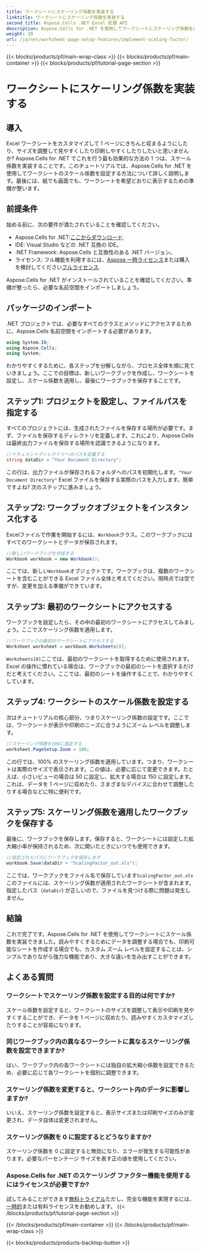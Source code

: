 ```yaml
---
title: ワークシートにスケーリング係数を実装する
linktitle: ワークシートにスケーリング係数を実装する
second_title: Aspose.Cells .NET Excel 処理 API
description: Aspose.Cells for .NET を使用してワークシートにスケーリング係数を適用する方法を、ステップバイステップのチュートリアル、例、FAQ で学習します。シームレスなスケーリングに最適です。
weight: 20
url: /ja/net/worksheet-page-setup-features/implement-scaling-factor/
---
```


{{< blocks/products/pf/main-wrap-class >}}
{{< blocks/products/pf/main-container >}}
{{< blocks/products/pf/tutorial-page-section >}}

# ワークシートにスケーリング係数を実装する

## 導入

Excel ワークシートをカスタマイズして 1 ページにきちんと収まるようにしたり、サイズを調整して見やすくしたり印刷しやすくしたりしたいと思いませんか? Aspose.Cells for .NET でこれを行う最も効果的な方法の 1 つは、スケール係数を実装することです。このチュートリアルでは、Aspose.Cells for .NET を使用してワークシートのスケール係数を設定する方法について詳しく説明します。最後には、紙でも画面でも、ワークシートを希望どおりに表示するための準備が整います。

## 前提条件

始める前に、次の要件が満たされていることを確認してください。

-  Aspose.Cells for .NET:[ここからダウンロード](https://releases.aspose.com/cells/net/).
- IDE: Visual Studio などの .NET 互換の IDE。
- .NET Framework: Aspose.Cells と互換性のある .NET バージョン。
- ライセンス: フル機能を利用するには、[Aspose 一時ライセンス](https://purchase.aspose.com/temporary-license/)または購入を検討してください[フルライセンス](https://purchase.aspose.com/buy).

Aspose.Cells for .NET がインストールされていることを確認してください。準備が整ったら、必要な名前空間をインポートしましょう。


## パッケージのインポート

.NET プロジェクトでは、必要なすべてのクラスとメソッドにアクセスするために、Aspose.Cells 名前空間をインポートする必要があります。

```csharp
using System.IO;
using Aspose.Cells;
using System;
```

わかりやすくするために、各ステップを分解しながら、プロセス全体を順に見ていきましょう。ここでの目標は、新しいワークブックを作成し、ワークシートを設定し、スケール係数を適用し、最後にワークブックを保存することです。 

## ステップ1: プロジェクトを設定し、ファイルパスを指定する

すべてのプロジェクトには、生成されたファイルを保存する場所が必要です。まず、ファイルを保存するディレクトリを定義します。これにより、Aspose.Cells は最終出力ファイルを保存する場所を認識できるようになります。

```csharp
//ドキュメントディレクトリへのパスを定義する
string dataDir = "Your Document Directory";
```


この行は、出力ファイルが保存されるフォルダへのパスを初期化します。`"Your Document Directory"` Excel ファイルを保存する実際のパスを入力します。簡単ですよね? 次のステップに進みましょう。


## ステップ2: ワークブックオブジェクトをインスタンス化する

 Excelファイルで作業を開始するには、`Workbook`クラス。このワークブックにはすべてのワークシートとデータが保存されます。

```csharp
//新しいワークブックを作成する
Workbook workbook = new Workbook();
```


ここでは、新しい`Workbook`オブジェクトです。ワークブックは、複数のワークシートを含むことができる Excel ファイル全体と考えてください。現時点では空ですが、変更を加える準備ができています。


## ステップ3: 最初のワークシートにアクセスする

ワークブックを設定したら、その中の最初のワークシートにアクセスしてみましょう。ここでスケーリング係数を適用します。

```csharp
//ワークブックの最初のワークシートにアクセスする
Worksheet worksheet = workbook.Worksheets[0];
```


`Worksheets[0]`ここでは、最初のワークシートを取得するために使用されます。Excel の操作に慣れている場合は、ワークブックの最初のシートを選択するだけだと考えてください。ここでは、最初のシートを操作することで、わかりやすくしています。


## ステップ4: ワークシートのスケール係数を設定する

次はチュートリアルの核心部分、つまりスケーリング係数の設定です。ここでは、ワークシートが表示や印刷のニーズに合うようにズーム レベルを調整します。

```csharp
//スケーリング係数を100に設定する
worksheet.PageSetup.Zoom = 100;
```


この行では、100% のスケーリング係数を適用しています。つまり、ワークシートは実際のサイズで表示されます。この値は、必要に応じて変更できます。たとえば、小さいビューの場合は 50 に設定し、拡大する場合は 150 に設定します。これは、データを 1 ページに収めたり、さまざまなデバイスに合わせて調整したりする場合などに特に便利です。


## ステップ5: スケーリング係数を適用したワークブックを保存する

最後に、ワークブックを保存します。保存すると、ワークシートには設定した拡大縮小率が保持されるため、次に開いたときにいつでも使用できます。

```csharp
//指定されたパスにワークブックを保存します
workbook.Save(dataDir + "ScalingFactor_out.xls");
```


ここでは、ワークブックをファイル名で保存しています`ScalingFactor_out.xls`このファイルには、スケーリング係数が適用されたワークシートが含まれます。指定したパス（`dataDir`) が正しいので、ファイルを見つける際に問題は発生しません。


## 結論

これで完了です。Aspose.Cells for .NET を使用してワークシートにスケール係数を実装できました。読みやすくするためにデータを調整する場合でも、印刷可能なシートを作成する場合でも、カスタム ズーム レベルを設定することは、シンプルでありながら強力な機能であり、大きな違いを生み出すことができます。

## よくある質問

### ワークシートでスケーリング係数を設定する目的は何ですか?  
スケール係数を設定すると、ワークシートのサイズを調整して表示や印刷を見やすくすることができ、データを 1 ページに収めたり、読みやすくカスタマイズしたりすることが容易になります。

### 同じワークブック内の異なるワークシートに異なるスケーリング係数を設定できますか?  
はい、ワークブック内の各ワークシートには独自の拡大縮小係数を設定できるため、必要に応じて各ワークシートを個別に調整できます。

### スケーリング係数を変更すると、ワークシート内のデータに影響しますか?  
いいえ、スケーリング係数を設定すると、表示サイズまたは印刷サイズのみが変更され、データ自体は変更されません。

### スケーリング係数を 0 に設定するとどうなりますか?  
スケーリング係数を 0 に設定すると無効になり、エラーが発生する可能性があります。必要なパーセンテージ サイズを表す正の値を使用してください。

### Aspose.Cells for .NET のスケーリング ファクター機能を使用するにはライセンスが必要ですか?  
試してみることができます[無料トライアル](https://releases.aspose.com/)ただし、完全な機能を実現するには、[一時的](https://purchase.aspose.com/temporary-license/)または有料ライセンスをお勧めします。
{{< /blocks/products/pf/tutorial-page-section >}}

{{< /blocks/products/pf/main-container >}}
{{< /blocks/products/pf/main-wrap-class >}}

{{< blocks/products/products-backtop-button >}}
